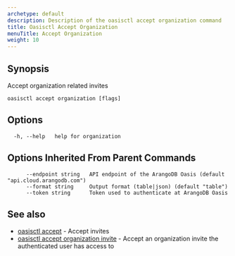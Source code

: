 ```yaml
---
archetype: default
description: Description of the oasisctl accept organization command
title: Oasisctl Accept Organization
menuTitle: Accept Organization
weight: 10
---
```

## Synopsis
Accept organization related invites

```
oasisctl accept organization [flags]
```

## Options
```
  -h, --help   help for organization
```

## Options Inherited From Parent Commands
```
      --endpoint string   API endpoint of the ArangoDB Oasis (default "api.cloud.arangodb.com")
      --format string     Output format (table|json) (default "table")
      --token string      Token used to authenticate at ArangoDB Oasis
```

## See also
* [oasisctl accept](_index.md)	 - Accept invites
* [oasisctl accept organization invite](accept-organization-invite.md)	 - Accept an organization invite the authenticated user has access to

